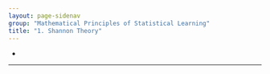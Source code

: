 ```yaml
---
layout: page-sidenav
group: "Mathematical Principles of Statistical Learning"
title: "1. Shannon Theory"
---
```


- 

---

